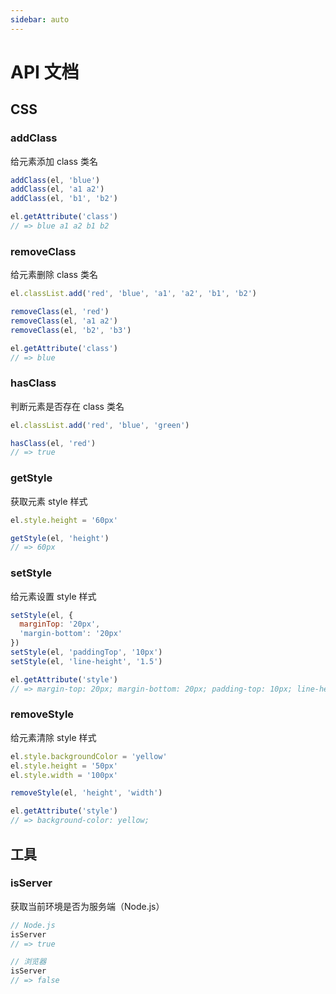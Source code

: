 ```yaml
---
sidebar: auto
---
```


# API 文档

## CSS

### <synta text="addClass(el, className[, ...args])">addClass</synta>

给元素添加 class 类名

```js
addClass(el, 'blue')
addClass(el, 'a1 a2')
addClass(el, 'b1', 'b2')

el.getAttribute('class')
// => blue a1 a2 b1 b2
```

### <synta text="removeClass(el, className[, ...args])">removeClass</synta>

给元素删除 class 类名

```js
el.classList.add('red', 'blue', 'a1', 'a2', 'b1', 'b2')

removeClass(el, 'red')
removeClass(el, 'a1 a2')
removeClass(el, 'b2', 'b3')

el.getAttribute('class')
// => blue
```

### <synta text="hasClass(el, className)">hasClass</synta>

判断元素是否存在 class 类名

```js
el.classList.add('red', 'blue', 'green')

hasClass(el, 'red')
// => true
```

### <synta text="getStyle(el, styleName)">getStyle</synta>

获取元素 style 样式

```js
el.style.height = '60px'

getStyle(el, 'height')
// => 60px
```

### <synta text="setStyle(el, styles)">setStyle</synta>

给元素设置 style 样式

```js
setStyle(el, {
  marginTop: '20px',
  'margin-bottom': '20px'
})
setStyle(el, 'paddingTop', '10px')
setStyle(el, 'line-height', '1.5')

el.getAttribute('style')
// => margin-top: 20px; margin-bottom: 20px; padding-top: 10px; line-height: 1.5;
```

### <synta text="removeStyle(el, styleName[, ...args])">removeStyle</synta>

给元素清除 style 样式

```js
el.style.backgroundColor = 'yellow'
el.style.height = '50px'
el.style.width = '100px'

removeStyle(el, 'height', 'width')

el.getAttribute('style')
// => background-color: yellow;
```

## 工具

### isServer

获取当前环境是否为服务端（Node.js）

```js
// Node.js
isServer
// => true

// 浏览器
isServer
// => false
```